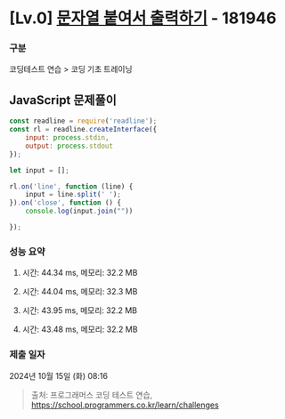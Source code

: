 # [Lv.0] [문자열 붙여서 출력하기](https://school.programmers.co.kr/learn/courses/30/lessons/181946?language=javascript) - 181946 

### 구분

코딩테스트 연습 > 코딩 기초 트레이닝

## JavaScript 문제풀이

```js
const readline = require('readline');
const rl = readline.createInterface({
    input: process.stdin,
    output: process.stdout
});

let input = [];

rl.on('line', function (line) {
    input = line.split(' ');
}).on('close', function () {
    console.log(input.join(""))

});
```

### 성능 요약

1. 시간: 44.34 ms, 메모리: 32.2 MB

2. 시간: 44.04 ms, 메모리: 32.3 MB
3. 시간: 43.95 ms, 메모리: 32.2 MB
4. 시간: 43.48 ms, 메모리: 32.2 MB

### 제출 일자

2024년 10월 15일 (화) 08:16

> 출처: 프로그래머스 코딩 테스트 연습, https://school.programmers.co.kr/learn/challenges